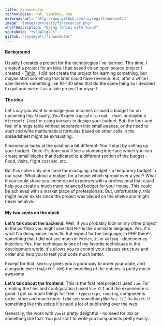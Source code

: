 ```yaml
---
title: Financeular
technologies: PHP, Symfony, Vue
external-url: "http://www.github.com/roysegall/bonapetit"
image: "images/projects/financeular.png"
shortDescription: "Using Tahini with VueJS"
youtubeId: "YyZuWTcg7Js"
github: "roysegall/financeular"
---
```


#### Background
Usually I creates a project for the technologies I've learned. This time, I created a project for an idea I had based on
an open source project I created - [Tahini](/project/tahini). I did not create the project for learning something, but
maybe start something that later could have revenue. But, after a while I saw there's something like 10-100 sites that
do the same thing so I decided to quit and make it as a side project for myself.

#### The idea
Let's say you want to manage your incomes or build a budget for an upcoming trip. Usually, You'll open a `google spread 
sheet` or maybe a `Microsoft Excel` or using `Numbers` to design your budget. But, the look and feel of a huge table 
without separation into small peaces, or the need to start and write mathematical formulas based on other cells in the 
spreadsheet might be exhausting.

Financeular looks at the solution a bit different: You'll start by setting up your budget. Once it's done you'll see a 
stunning interface which you can create small blocks that dedicated to a different section of the budget - Food, visits, 
flight cost etc. etc.

But this solve only one case for managing a budget - a temporary budget in our case. What about a budget for a house 
which spread over a year? What if you could share you income and expenses with a professional that could help you
create a much more balanced budget for your house. This could be achieved with a market place of professionals. But, 
unfortunately, this might never exists since the project was placed on the shelve and might never be alive.

#### My two cents on the stack
**Let's talk about the backend**: Well, If you probably look on my other project in the portfolio you might saw that 
`PHP` is the dominate language. Yes, it's what I'm doing since I was 15. But expect for the language, in PHP there's 
something that I did not see much in `Python`, `JS` or `Golang` - dependency injection. Yes, that technique is one of my 
favorite techniques in the development world. it's allows you to control your classes structure and order and help you 
to test your code much better.

Except for that, `Symfony` gives you a good way to order your code, and alongside `doctrine`(a `PHP ORM`) the modeling 
of the entities is pretty much awesome. 

**Let's talk about the frontend**: This is the first real project I used `vue`. For creating the files and configuration
I used `Vue CLI` and the experience is good. I got so much things for free - `typescript`, `routing`, components order, 
store and much more. I did see something like `Vue CLI` for `React`. If something like this exists it's need a lot of 
publishing over the web.

Generally, the work with `Vue` is pretty delightful - no need for `JSX` or something like that. You just start to write
you components pretty easily.
